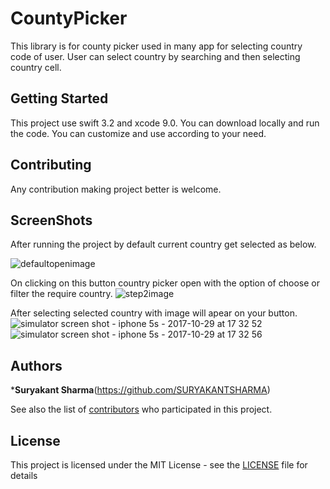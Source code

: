 # CountyPicker

This library is for county picker used in many app for selecting country code of user. User can select country by searching and then selecting country cell.


## Getting Started

This project use swift 3.2 and xcode 9.0. You can download locally and run the code. You can customize and use according to your need.

## Contributing

Any contribution making project better is welcome.

## ScreenShots
After running the project by default current country get selected as below.

![defaultopenimage](https://user-images.githubusercontent.com/6416095/32143334-fade5698-bc64-11e7-8ced-6cd30987974e.png)



On clicking on this button country picker open with the option of choose or filter the require country.
![step2image](https://user-images.githubusercontent.com/6416095/32143344-40f55c80-bc65-11e7-98d7-5429654940a2.png)


After selecting selected country with image will apear on your button.
![simulator screen shot - iphone 5s - 2017-10-29 at 17 32 52](https://user-images.githubusercontent.com/6416095/32143470-debef3f8-bc66-11e7-8460-502e5cff1491.png)
![simulator screen shot - iphone 5s - 2017-10-29 at 17 32 56](https://user-images.githubusercontent.com/6416095/32143474-ed599846-bc66-11e7-8521-8b1bf629b06d.png)


## Authors

***Suryakant Sharma**(https://github.com/SURYAKANTSHARMA)

See also the list of [contributors](https://github.com/SURYAKANTSHARMA/CountyPicker/contributors) who participated in this project.

## License

This project is licensed under the MIT License - see the [LICENSE](LICENSE) file for details



